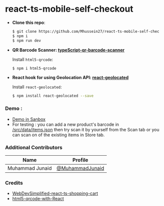 
# react-ts-mobile-self-checkout


- __Clone this repo__:

  ```bash
  $ git clone https://github.com/Mhussein27/react-ts-mobile-self-checkout.git
  $ npm i
  $ npm run dev
  ```

- __QR Barcode Scanner: [typeScript-qr-barcode-scanner](https://codesandbox.io/s/react-typescript-forked-lhvt0k)__

    Install `html5-qrcode`:
    ```bash
    $ npm i html5-qrcode
    ```
    
- __React hook for using Geolocation API: [react-geolocated ](https://github.com/no23reason/react-geolocated)__

    Install `react-geolocated`:
    ```bash
    $ npm install react-geolocated --save
    ```
### Demo :
- [Demo in Sanbox](https://00wzw0-5173.preview.csb.app/store)
- For testing : you can add a new product's barcode in [/src/data/items.json](https://github.com/Mhussein27/react-ts-mobile-self-checkout/blob/main/src/data/items.json) then try scan it by yourself from the Scan tab or you can scan on of the existing items in Store tab. 

### Additional Contributors
| Name | Profile|
| ----- | ------ |
| Muhammad Junaid | [@MuhammadJunaid](https://codesandbox.io/u/muhammad.junaid_2764) |

### Credits
 - [WebDevSimplified-react-ts-shopping-cart](https://www.youtube.com/watch?v=lATafp15HWA)
 - [html5-qrcode-with-React](https://github.com/scanapp-org/html5-qrcode-react)
